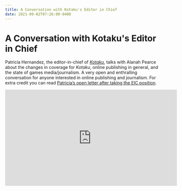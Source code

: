 ```yaml
---
title: A Conversation with Kotaku's Editor in Chief
date: 2021-09-02T07:26:00-0400
---
```


# A Conversation with Kotaku's Editor in Chief

Patricia Hernandez, the editor-in-chief of _[Kotaku](https://kotaku.com/)_, talks with Alanah Pearce about the changes in coverage for _Kotaku_, online publishing in general, and the state of games media/journalism. A very open and enthralling conversation for anyone interested in online publishing and journalism. For extra credit you can read [Patricia’s open letter after taking the EIC position](https://kotaku.com/hello-kotaku-its-me-your-new-eic-1847192727).

<iframe width="560" height="315" src="https://www.youtube-nocookie.com/embed/HpbAQ0PlC_g" title="YouTube video player" frameborder="0" allow="accelerometer; autoplay; clipboard-write; encrypted-media; gyroscope; picture-in-picture; web-share" allowfullscreen></iframe>
